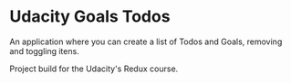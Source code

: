 # Udacity Goals Todos

An application where you can create a list of Todos and Goals, removing and toggling itens.

Project build for the Udacity's Redux course.